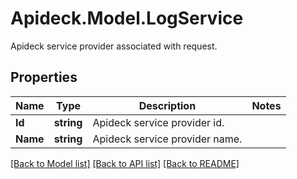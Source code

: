# Apideck.Model.LogService
Apideck service provider associated with request.

## Properties

Name | Type | Description | Notes
------------ | ------------- | ------------- | -------------
**Id** | **string** | Apideck service provider id. | 
**Name** | **string** | Apideck service provider name. | 

[[Back to Model list]](../README.md#documentation-for-models) [[Back to API list]](../README.md#documentation-for-api-endpoints) [[Back to README]](../README.md)

